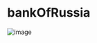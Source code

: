 # bankOfRussia
![image](https://user-images.githubusercontent.com/81550189/215251240-310ac751-c860-4845-942e-da1397454665.png)
